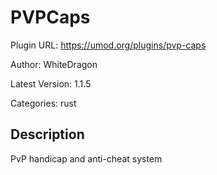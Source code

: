 # PVPCaps

Plugin URL: https://umod.org/plugins/pvp-caps

Author: WhiteDragon

Latest Version: 1.1.5

Categories: rust

## Description

PvP handicap and anti-cheat system

